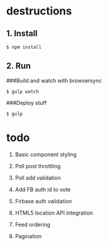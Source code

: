 # destructions

## 1. Install

```bash
$ npm install
```

## 2. Run

###Build and watch with browsersync
```
$ gulp watch 
```

###Deploy stuff
```
$ gulp
```

# todo

1. Basic component styling

1. Poll post throttling

1. Poll add validation

1. Add FB auth id to vote
1. Firbase auth validation

1. HTML5 location API integration

1. Feed ordering
1. Pagination